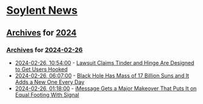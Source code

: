 # [Soylent News](../../../README.md)

## [Archives](../../index.md) for [2024](../index.md)

### [Archives](../../index.md) for [2024-02-26](index.md)

* [2024-02-26, 10:54:00](https://soylentnews.org/article.pl?sid=24/02/25/1320209&from=rss) - [Lawsuit Claims Tinder and Hinge Are Designed to Get Users Hooked](https://soylentnews.org/article.pl?sid=24/02/25/1320209&from=rss)
* [2024-02-26, 06:07:00](https://soylentnews.org/article.pl?sid=24/02/25/1317252&from=rss) - [Black Hole Has Mass of 17 Billion Suns and It Adds a New One Every Day](https://soylentnews.org/article.pl?sid=24/02/25/1317252&from=rss)
* [2024-02-26, 01:18:00](https://soylentnews.org/article.pl?sid=24/02/25/0424254&from=rss) - [iMessage Gets a Major Makeover That Puts It on Equal Footing With Signal](https://soylentnews.org/article.pl?sid=24/02/25/0424254&from=rss)
